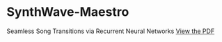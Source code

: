 # SynthWave-Maestro
Seamless Song Transitions via Recurrent Neural Networks
[View the PDF](filename.pdf)

